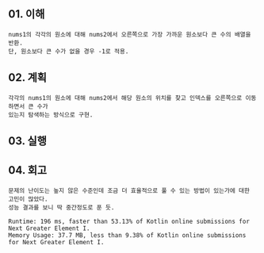 ## 01. 이해 
    nums1의 각각의 원소에 대해 nums2에서 오른쪽으로 가장 가까운 원소보다 큰 수의 배열을 반환.
    단, 원소보다 큰 수가 없을 경우 -1로 적용.
       
## 02. 계획
    각각의 nums1의 원소에 대해 nums2에서 해당 원소의 위치를 찾고 인덱스를 오른쪽으로 이동하면서 큰 수가
    있는지 탐색하는 방식으로 구현.
    
## 03. 실행

## 04. 회고
    문제의 난이도는 높지 않은 수준인데 조금 더 효율적으로 풀 수 있는 방법이 있는가에 대한 고민이 많았다.
    성능 결과를 보니 딱 중간정도로 푼 듯.
    
    Runtime: 196 ms, faster than 53.13% of Kotlin online submissions for Next Greater Element I.
    Memory Usage: 37.7 MB, less than 9.38% of Kotlin online submissions for Next Greater Element I.
